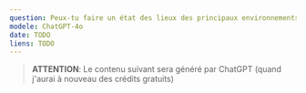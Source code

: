```yaml
---
question: Peux-tu faire un état des lieux des principaux environnements d'exécution JavaScript (NodeJS, Deno,...) avec un tableau de synthèse incluant le nom, la date de naissance, le créateur, les avantages et inconvénients et les caractéristiques techniques (ex : support natif de TypeScript)
modele: ChatGPT-4o
date: TODO
liens: TODO
---
```


> **ATTENTION**: Le contenu suivant sera généré par ChatGPT (quand j'aurai à nouveau des crédits gratuits)
